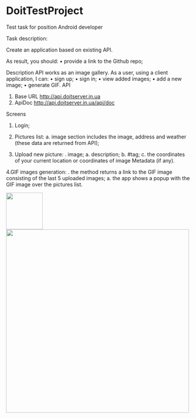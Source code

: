 # DoitTestProject

Test task for position Android developer

Task description:

Create an application based on existing API.

As result, you should:
•	provide a link to the Github repo;

Description
API works as an image gallery.
As a user, using a client application, I can:
•	sign up;
•	sign in;
•	view added images;
•	add a new image;
•	generate GIF.
API
1.	Base URL http://api.doitserver.in.ua
2.	ApiDoc http://api.doitserver.in.ua/api/doc

Screens
1.	Login;

2.	Pictures list:
a.	image section includes the image, address and weather (these data are returned from API);

3.	Upload new picture:
 .	image;
a.	description;
b.	#tag;
c.	the coordinates of your current location or coordinates of image Metadata (if any).

4.GIF images generation:
 .	the method returns a link to the GIF image consisting of the last 5 uploaded images;
a.	the app shows a popup with the GIF image over the pictures list.

<img src="https://lh3.googleusercontent.com/hvA-_dUvyFxlEeN4jvi0CvRi5X1GVVp_B-7Y4PpS33PacjydQIsxzLfMAqZ4ZsES9H_VjQlr6yRVdn0bxGo09rTtWLm0ALVlC0rc9Bpbi1Ca8V-yVZ7GKaaaqktcpXH-gUyL9Z4qfAys-TU8QoQYHoW9bDbJXN_VYkfZ6uPvROFdXGAMkstHsv05tUEXVa8SIQJUwvBbBm5S4oN87eAbG1mdx2iEE6EYGFgPWZB3Ltp8USE5s0PVE74ckiE9oAcaap82afTOh0bRTjj9X40PDbVB44U3-ECVFE7Nft4BmJDkm1WGNMsXlgtppfNOYRlpzVyRrTV22h2lcn4W4XuDqFGhLXZfQrgoSoxh9oKVME2cXrkeSskFbzMVrWY1F3rrg4pOg8g9AvYYN6wvPQGT6Rflf9Vz6BV58EiKuCBL_DEI5DR-ByCyEaoZTwfsaJg5iiGmeD0Y-SujJ7vyvHoV_JvMcHBG1kFlxRaD8AOOsy7k4evCxrvZxWgUQ0xa8ELY6YEG2-6aOC7JMPOKovbmtvg3fZ8dfMK9oL0-95_HuuTLr1Xy5Va2KM_bje4TiuJZ8WmnkgWa01JY7_4C-7Ls0TUYMmpgAgTCSdYhtz2OaQ=w980-h949-no" style=" width:100px ; height:100px " />

<img src="https://lh3.googleusercontent.com/UNe-T91pQz8VhhoGCmTYui4FY1Q5EPlvAKjrWOjDhQiZlc5qnKgX9XkTQKPtNydwGi59-0bRBItArDg5bPQtL3XfaJsNTub-LVQPElbEE-VLiEGMrDOHWP_mgCv8I4NJzwzMmX_MdJyHTBxyjVq6ktl8lTF2J2lhmEHIBgF2LrIETmi-5b8cC454Mc9czdPwXyTJF5gUrTB3oVWgUjA6gkhK4Vlow71y68H0iJpLfdez-SwbFe8w8cCym7vCMuyVG-KBFuOgikGl6Cr6t22y6NQaikINh1jY2SMypPPJ7JUG7p8y-E9OHjxf4M5d3LjygMLcw92vYjIU366YNhL59gCAyVFe7WK_pkAqR_IC_egrMGclMdiMJBW1AWRZgIVII_9dnxLZtWr0XNFBeCyvVeaCJFWhTjmHN8JmMc7_ULcge9eEjgjIP9umQBB-WWxOryrsYQ6VxLNGhfv-fhDqnGTHYGLosXIoCOgQRi1Mw4dOL2ntYeAsrgJCx6rWfrIqe0uhaCwtfcEBaWrGXbXTXXk7qSLCdV55-ItKrHRgqMKpOvnRNEyNM-z-W_mao2BSxxc5WPB6T7YOQRv8b-Xb2LQZ3VYvGE_Xb12H6YgtCQ=w1274-h944-no" style=" width:500px ; height:500px " />

